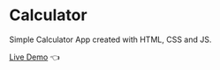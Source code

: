 # Calculator

Simple Calculator App created with HTML, CSS and JS.

[Live Demo](https://calculator-odin-project.netlify.app/) :point_left:
